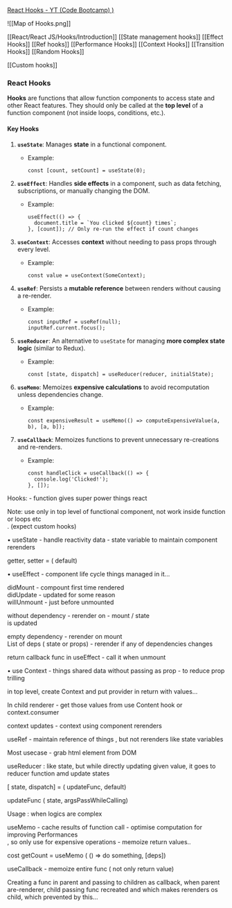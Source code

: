 


[React Hooks -  YT (Code Bootcamp) )](https://www.youtube.com/watch?v=LOH1l-MP_9k)


![[Map of Hooks.png]]


[[React/React JS/Hooks/Introduction]]
[[State management hooks]]
[[Effect Hooks]]
[[Ref hooks]]
[[Performance Hooks]]
[[Context Hooks]]
[[Transition Hooks]]
[[Random Hooks]]

[[Custom hooks]]




### **React Hooks**

**Hooks** are functions that allow function components to access state and other React features. They should only be called at the **top level** of a function component (not inside loops, conditions, etc.).

#### Key Hooks

1. **`useState`**: Manages **state** in a functional component.
   - Example: 
     ```tsx
     const [count, setCount] = useState(0);
     ```

2. **`useEffect`**: Handles **side effects** in a component, such as data fetching, subscriptions, or manually changing the DOM.
   - Example: 
     ```tsx
     useEffect(() => {
       document.title = `You clicked ${count} times`;
     }, [count]); // Only re-run the effect if count changes
     ```

3. **`useContext`**: Accesses **context** without needing to pass props through every level.
   - Example:
     ```tsx
     const value = useContext(SomeContext);
     ```

4. **`useRef`**: Persists a **mutable reference** between renders without causing a re-render.
   - Example: 
     ```tsx
     const inputRef = useRef(null);
     inputRef.current.focus();
     ```

5. **`useReducer`**: An alternative to `useState` for managing **more complex state logic** (similar to Redux).
   - Example: 
     ```tsx
     const [state, dispatch] = useReducer(reducer, initialState);
     ```

6. **`useMemo`**: Memoizes **expensive calculations** to avoid recomputation unless dependencies change.
   - Example:
     ```tsx
     const expensiveResult = useMemo(() => computeExpensiveValue(a, b), [a, b]);
     ```

7. **`useCallback`**: Memoizes functions to prevent unnecessary re-creations and re-renders.
   - Example:
     ```tsx
     const handleClick = useCallback(() => {
       console.log('Clicked!');
     }, []);
     ```


  
Hooks: - function gives super power things react  
  
Note: use only in top level of functional component, not work inside function or loops etc  
. (expect custom hooks)  
  
  
• useState - handle reactivity data - state variable to maintain component rerenders  
  
getter, setter = ( default)  
  
  
• useEffect - component life cycle things managed in it...  
  
didMount - compount first time rendered  
didUpdate - updated for some reason  
willUnmount - just before unmounted  
  
  
without dependency - rerender on - mount / state  
is updated  
  
empty dependency - rerender on mount  
List of deps ( state or props) - rerender if any of dependencies changes  
  
return callback func in useEffect - call it when unmount  
  
  
• use Context - things shared data without passing as prop - to reduce prop trilling  
  
  
in top level, create Context and put provider in return with values...  
  
In child renderer - get those values from use Content hook or context.consumer  
  
context updates - context using component rerenders  
  
  
useRef - maintain reference of things , but not rerenders like state variables  
  
Most usecase - grab html element from DOM  
  
  
  
useReducer : like state, but while directly updating given value, it goes to reducer function amd update states  
  
[ state, dispatch] = ( updateFunc, default)  
  
updateFunc ( state, argsPassWhileCalling)  
  
  
Usage : when logics are complex  
  
  
useMemo - cache results of function call - optimise computation for improving Performances  
, so only use for expensive operations - memoize return values..  
  
cost getCount = useMemo ( () => do something, [deps])  
  
  
  
useCallback - memoize entire func ( not only return value)  
  
Creating a func in parent and passing to children as callback, when parent are-renderer, child passing func recreated and which makes rerenders os child, which prevented by this...  
  
